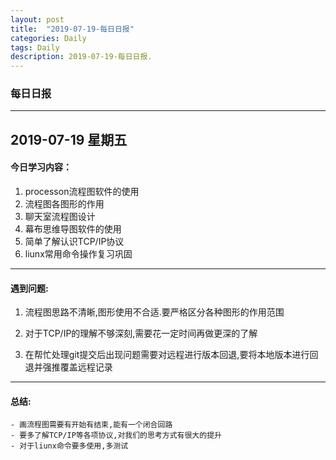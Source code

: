 ```yaml
---
layout: post
title:  "2019-07-19-每日日报"
categories: Daily
tags: Daily
description: 2019-07-19-每日日报.
---
```


### 每日日报

---
2019-07-19 星期五
---

#### 今日学习内容：
1. processon流程图软件的使用
2. 流程图各图形的作用 
3. 聊天室流程图设计
4. 幕布思维导图软件的使用
5. 简单了解认识TCP/IP协议
6. liunx常用命令操作复习巩固

---

#### 遇到问题:

  1. 流程图思路不清晰,图形使用不合适.要严格区分各种图形的作用范围

  2. 对于TCP/IP的理解不够深刻,需要花一定时间再做更深的了解

  3. 在帮忙处理git提交后出现问题需要对远程进行版本回退,要将本地版本进行回退并强推覆盖远程记录

---

#### 总结:

	- 画流程图需要有开始有结束,能有一个闭合回路
	- 要多了解TCP/IP等各项协议,对我们的思考方式有很大的提升
	- 对于liunx命令要多使用,多测试

   ​	     